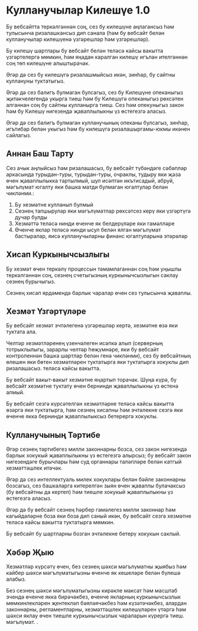 # Кулланучылар Килешүе 1.0

Бу вебсайтта теркәлгәннән соң, сез бу килешүне аңлагансыз һәм тулысынча ризалашкансыз дип санала (һәм бу вебсайт белән кулланучылар килешүенә үзгәрешләр һәм үзгәрешләр).

Бу килешү шартлары бу вебсайт белән теләсә кайсы вакытта үзгәртелергә мөмкин, һәм яңадан каралган килешү игълан ителгәннән соң төп килешүне алыштырачак.

Әгәр дә сез бу килешүгә ризалашмыйсыз икән, зинһар, бу сайтны куллануны туктатыгыз.

Әгәр дә сез балигъ булмаган булсагыз, сез бу Килешүне опеканыгыз җитәкчелегендә укырга тиеш һәм бу Килешүгә опеканыгыз рөхсәтен алганнан соң бу сайтны кулланырга тиеш. Сез һәм опекуныгыз закон һәм бу Килешү нигезендә җаваплылыкны үз өстегезгә аласыз.

Әгәр дә сез балигъ булмаган кулланучының опеканы булсагыз, зинһар, игътибар белән укыгыз һәм бу килешүгә ризалашыргамы-юкмы икәнен сайлагыз.

## Аннан Баш Тарту

Сез ачык аңлыйсыз һәм ризалашасыз, бу вебсайт түбәндәге сәбәпләр аркасында турыдан-туры, турыдан-туры, очраклы, тудыру яки җәза өчен җаваплылыкка тартылмый, шул исәптән икътисадый, абруй, мәгълүмат югалту яки башка матди булмаган югалтулар белән чикләнми.:

1. Бу хезмәтне кулланып булмый
1. Сезнең тапшырулар яки мәгълүматлар рөхсәтсез керү яки үзгәртүгә дучар булды
1. Хезмәттә теләсә нинди өченче як белдерүләре яки гамәлләре
1. Өченче яклар теләсә нинди ысул белән ялган мәгълүмат бастыралар, яисә кулланучыларны финанс югалтуларына этәрәләр

## Хисап Куркынычсызлыгы

Бу хезмәт өчен теркәлү процессын тәмамлаганнан соң һәм уңышлы теркәлгәннән соң, сезнең счетыгызның куркынычсызлыгын саклау сезнең бурычыгыз.

Сезнең хисап ярдәмендә барлык чаралар өчен сез тулысынча җаваплы.

## Хезмәт Үзгәртүләре

Бу вебсайт хезмәт эчтәлегенә үзгәрешләр кертә, хезмәтне өзә яки туктата ала.

Челтәр хезмәтләренең үзенчәлеген исәпкә алып (серверның тотрыклылыгы, зарарлы челтәр һөҗүмнәре, яки бу вебсайт контроленнән башка шартлар белән генә чикләнми), сез бу вебсайтның өлешен яки бөтен хезмәтләрен туктатырга яки туктатырга хокуклы дип ризалашасыз. теләсә кайсы вакытта.

Бу вебсайт вакыт-вакыт хезмәтне яңартып торачак. Шуңа күрә, бу вебсайт хезмәтне туктату өчен бернинди җаваплылыкны үз өстенә алмый.

Бу вебсайт сезгә күрсәтелгән хезмәтләрне теләсә кайсы вакытта өзәргә яки туктатырга, һәм сезнең хисапны һәм эчтәлекне сезгә яки өченче якка бернинди җаваплылыксыз бетерергә хокуклы.

## Кулланучының Тәртибе

Әгәр сезнең тәртибегез милли законнарны бозса, сез закон нигезендә барлык хокукый җаваплылыкны үз өстегезгә алырсыз; бу вебсайт закон нигезендәге бурычлары һәм суд органнары таләпләре белән катгый хезмәттәшлек итәчәк.

Әгәр дә сез интеллектуаль милек хокуклары белән бәйле законнарны бозсагыз, сез башкаларга китерелгән зыян өчен җаваплы булачаксыз (бу вебсайтны да кертеп) һәм тиешле хокукый җаваплылыкны үз өстегезгә аласыз.

Әгәр дә бу вебсайт сезнең һәрбер гамәлегез милли законнар һәм кагыйдәләрне боза яки боза дип саный икән, бу вебсайт сезгә хезмәтне теләсә кайсы вакытта туктатырга мөмкин.

Бу вебсайт бу шартларны бозган эчтәлекне бетерү хокукын саклый.

## Хәбәр Җыю

Хезмәтләр күрсәтү өчен, без сезнең шәхси мәгълүматны җыябыз һәм кайбер шәхси мәгълүматыгызны өченче як кешеләре белән бүлешә алабыз.

Без сезнең шәхси мәгълүматыгызны кирәкле максат һәм масштаб эчендә өченче якка бирәчәкбез, өченче якларның куркынычсызлык мөмкинлекләрен җентекләп бәяләячәкбез һәм күзәтәчәкбез, алардан законнарны, регламентларны, хезмәттәшлек килешүләрен үтәргә һәм шәхси яклау өчен тиешле куркынычсызлык чараларын күрергә тиеш. мәгълүмат. .
